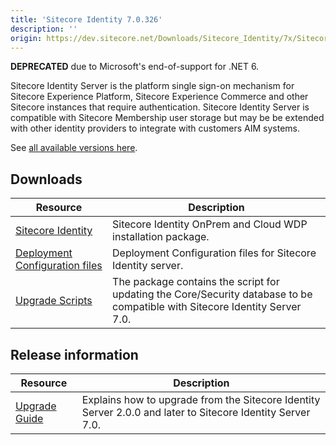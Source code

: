 ```yaml
---
title: 'Sitecore Identity 7.0.326'
description: ''
origin: https://dev.sitecore.net/Downloads/Sitecore_Identity/7x/Sitecore_Identity_70326.aspx
---
```

**DEPRECATED** due to Microsoft's end-of-support for .NET 6.

Sitecore Identity Server is the platform single sign-on mechanism for Sitecore Experience Platform, Sitecore Experience Commerce and other Sitecore instances that require authentication.
Sitecore Identity Server is compatible with Sitecore Membership user storage but may be be extended with other identity providers to integrate with customers AIM systems.

See [all available versions here](/downloads/Sitecore_Identity).

## Downloads

| Resource                                                                                                                                                                                       | Description                                                                                                                 |
| ---------------------------------------------------------------------------------------------------------------------------------------------------------------------------------------------- | --------------------------------------------------------------------------------------------------------------------------- |
| [Sitecore Identity](https://scdp.blob.core.windows.net/downloads/Sitecore%20Identity/7x/Sitecore%20Identity%2070326/Secure/Sitecore.IdentityServer.7.0.326.scwdp.zip)                          | Sitecore Identity OnPrem and Cloud WDP installation package.                                                                |
| [Deployment Configuration files](https://scdp.blob.core.windows.net/downloads/Sitecore%20Identity/7x/Sitecore%20Identity%2070325/Secure/IdentityServer%20Deployment%20Configuration%207.0.zip) | Deployment Configuration files for Sitecore Identity server.                                                                |
| [Upgrade Scripts](https://scdp.blob.core.windows.net/downloads/Sitecore%20Identity/7x/Sitecore%20Identity%2070325/Secure/Sitecore.IdentityServer.UpgradeScripts.7.0.zip)                       | The package contains the script for updating the Core/Security database to be compatible with Sitecore Identity Server 7.0. |

## Release information

| Resource                                                                                                                                                                         | Description                                                                                                |
| -------------------------------------------------------------------------------------------------------------------------------------------------------------------------------- | ---------------------------------------------------------------------------------------------------------- |
| [Upgrade Guide](https://scdp.blob.core.windows.net/downloads/Sitecore%20Identity/7x/Sitecore%20Identity%2070325/Secure/Sitecore%20Identity%20Server%20Upgrade%20Guide-7.0.0.pdf) | Explains how to upgrade from the Sitecore Identity Server 2.0.0 and later to Sitecore Identity Server 7.0. |
